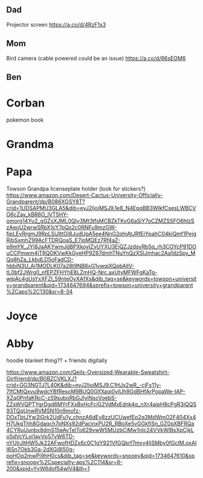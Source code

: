 
## Dad
Projector screen
https://a.co/d/4RzF1x3

## Mom
Bird camera (cable powered could be an issue)
https://a.co/d/66sEOM6

## Ben

# Corban
pokemon book

# Grandma

# Papa
Towson Grandpa licenseplate holder (look for stickers?)
https://www.amazon.com/Desert-Cactus-University-Officially-Grandparent/dp/B086XGSY8T?crid=1UDSAPMU3GLA5&dib=eyJ2IjoiMSJ9.1e8_N4EpqBB3WIkfCsesLWBCVO6cZav_kBR6O_lVT5HY-omorg14Yu2_gGZsXJML0QIy3Mt3tfsMCBZkTKvG6aSiY7oCZMZSSFO6hlzSzAeoU2wrwSRbX1cY7pQs2c0RNFu9mzGW-fjpLEvRrgmJ9RpLSiJlttGI8JudUpA5ee4NnG2phjAtJRfEiYpahC04kiQmf1PejgRjbSxmhZ99AcFTDRQoaS_E7ipMQEz7Rf4aZ-p9mYK_JYj8JaAKYwmJd8PXkoyIZvUYXU3EjQZJzdsvRb5q_rh3COYcP91DOuCCPmwm4jTRQOKVwKkGyeHP9Z67dmhTNuYnQzXSIJmhac2Aa1dzSpy_MQq8hZa_LkbdLD5oFadCD-hbbiN3U_Ai1MODLK07a28t9NB8xG1vwqiXQpbAllV-tL0bf2JWrg0_nfEPZFHYhE8LZmHQ-Nrc.axUtyMFWFgKaTg-wipAc4gUsYxXFZI_59nteOyXAfXs&dib_tag=se&keywords=towson+university+grandparent&qid=1734647694&sprefix=towson+university+grandparent%2Caps%2C130&sr=8-34

# Joyce


# Abby
hoodie blanket thing?? + friends digitally

https://www.amazon.com/Qeils-Oversized-Wearable-Sweatshirt-Girlfriend/dp/B0BZCVKLXJ?crid=GG3NGTJ7L40K&dib=eyJ2IjoiMSJ9.C1HJx2wR_-cjFx11y-7IfCMtQxvu9wdcYBfResoM9BUQ0GlfXaqi0ylUh9GdBHfArPopaWe-IAP-XZq0PnfaKRcC-zS9suboRbGJIyINscVoebS-ZZsWVQPTYgrDgd6MYrFXxBxHcFcjG2VdMxEdnk4q_nXr4ajpH8cPgR3iQQS93TQqUnwRVMSN10n9mofz-DOxTbtJYw2lGrk2UdFu1y_chnzA6dEy8zzUCUwefEp2q3MdWmO2F404Xx4H7UkgThh8Gdaqch7pNXs92dPacinxPU2R_RBoXe5vGGkfiSn_GZ0pXBFRQa4CYRuUunbx8dmS15eAvTelTo629vwW5MUzbCiMw1nIc24VVkWlBsXpCjkLo5dVcYLoi1ayVp57vW6TD-nYUIrJltHW5Jk22AFwofHDZx6c0C1gY921VfGQkrf7mvy4ljSMby0fGcIM.oxAIl6Sn7Okb3Ga-2dXGi8l50g-poHOq2mwPi9hH0cs&dib_tag=se&keywords=snoopy&qid=1734647610&sprefix=snoopy%2Cspecialty-aps%2C114&sr=8-200&xpid=YyW6dof54wlV4&th=1
